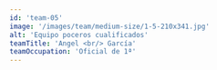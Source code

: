 ```yaml
---
id: 'team-05'
image: '/images/team/medium-size/1-5-210x341.jpg'
alt: 'Equipo poceros cualificados'
teamTitle: 'Angel <br/> García'
teamOccupation: 'Oficial de 1ª'
---
```

